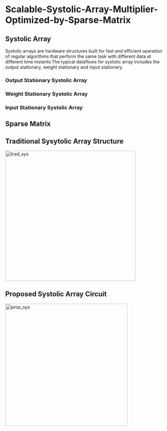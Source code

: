 # Scalable-Systolic-Array-Multiplier-Optimized-by-Sparse-Matrix

## Systolic Array
Systolic arrays are hardware structures built for fast and efficient operation of regular algorithms that perform the same task with different data at different time instants.The typical dataflows for systolic array includes the output stationary, weight stationary and input stationary.
### Output Stationary Systolic Array
### Weight Stationary Systolic Array
### Input Stationary Systolic Array

## Sparse Matrix

## Traditional Sysytolic Array Structure

<img width="411" alt="trad_sys" src="https://user-images.githubusercontent.com/62790565/231377915-721fb2e0-b571-447d-96cb-5566a283bdb0.png">

## Proposed Systolic Array Circuit

<img width="386" alt="prop_sys" src="https://user-images.githubusercontent.com/62790565/231376828-82ab92ff-c103-476e-8c9c-0fcb4f49284c.png">

